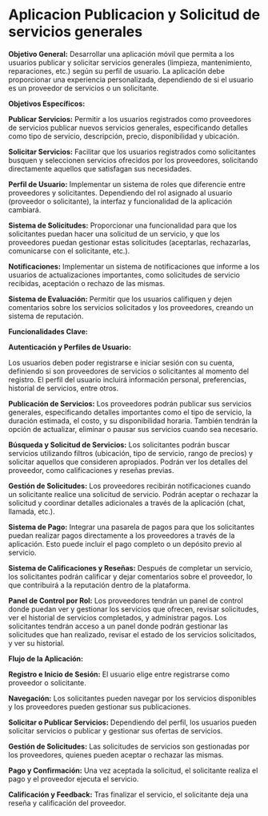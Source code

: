 # Aplicacion Publicacion y Solicitud de servicios generales
**Objetivo General:** Desarrollar una aplicación móvil que permita a los usuarios publicar y solicitar servicios generales (limpieza, mantenimiento, reparaciones, etc.) según su perfil de usuario. La aplicación debe proporcionar una experiencia personalizada, dependiendo de si el usuario es un proveedor de servicios o un solicitante.

**Objetivos Específicos:**

**Publicar Servicios:**
Permitir a los usuarios registrados como proveedores de servicios publicar nuevos servicios generales, especificando detalles como tipo de servicio, descripción, precio, disponibilidad y ubicación.

**Solicitar Servicios:**
Facilitar que los usuarios registrados como solicitantes busquen y seleccionen servicios ofrecidos por los proveedores, solicitando directamente aquellos que satisfagan sus necesidades.

**Perfil de Usuario:**
Implementar un sistema de roles que diferencie entre proveedores y solicitantes. Dependiendo del rol asignado al usuario (proveedor o solicitante), la interfaz y funcionalidad de la aplicación cambiará.

**Sistema de Solicitudes:**
Proporcionar una funcionalidad para que los solicitantes puedan hacer una solicitud de un servicio, y que los proveedores puedan gestionar estas solicitudes (aceptarlas, rechazarlas, comunicarse con el solicitante, etc.).

**Notificaciones:**
Implementar un sistema de notificaciones que informe a los usuarios de actualizaciones importantes, como solicitudes de servicio recibidas, aceptación o rechazo de las mismas.

**Sistema de Evaluación:**
Permitir que los usuarios califiquen y dejen comentarios sobre los servicios solicitados y los proveedores, creando un sistema de reputación.

**Funcionalidades Clave:**

**Autenticación y Perfiles de Usuario:**

Los usuarios deben poder registrarse e iniciar sesión con su cuenta, definiendo si son proveedores de servicios o solicitantes al momento del registro. El perfil del usuario incluirá información personal, preferencias, historial de servicios, entre otros.

**Publicación de Servicios:**
Los proveedores podrán publicar sus servicios generales, especificando detalles importantes como el tipo de servicio, la duración estimada, el costo, y su disponibilidad horaria. También tendrán la opción de actualizar, eliminar o pausar sus servicios cuando sea necesario.

**Búsqueda y Solicitud de Servicios:**
Los solicitantes podrán buscar servicios utilizando filtros (ubicación, tipo de servicio, rango de precios) y solicitar aquellos que consideren apropiados. Podrán ver los detalles del proveedor, como calificaciones y reseñas previas.

**Gestión de Solicitudes:**
Los proveedores recibirán notificaciones cuando un solicitante realice una solicitud de servicio. Podrán aceptar o rechazar la solicitud y coordinar detalles adicionales a través de la aplicación (chat, llamada, etc.).

**Sistema de Pago:**
Integrar una pasarela de pagos para que los solicitantes puedan realizar pagos directamente a los proveedores a través de la aplicación. Esto puede incluir el pago completo o un depósito previo al servicio.

**Sistema de Calificaciones y Reseñas:**
Después de completar un servicio, los solicitantes podrán calificar y dejar comentarios sobre el proveedor, lo que contribuirá a la reputación dentro de la plataforma.

**Panel de Control por Rol:**
Los proveedores tendrán un panel de control donde puedan ver y gestionar los servicios que ofrecen, revisar solicitudes, ver el historial de servicios completados, y administrar pagos.
Los solicitantes tendrán acceso a un panel donde podrán gestionar las solicitudes que han realizado, revisar el estado de los servicios solicitados, y ver su historial.

**Flujo de la Aplicación:**

**Registro e Inicio de Sesión:**
El usuario elige entre registrarse como proveedor o solicitante.

**Navegación:**
Los solicitantes pueden navegar por los servicios disponibles y los proveedores pueden gestionar sus publicaciones.

**Solicitar o Publicar Servicios:**
Dependiendo del perfil, los usuarios pueden solicitar servicios o publicar y gestionar sus ofertas de servicios.

**Gestión de Solicitudes:**
Las solicitudes de servicios son gestionadas por los proveedores, quienes pueden aceptar o rechazar las mismas.

**Pago y Confirmación:**
Una vez aceptada la solicitud, el solicitante realiza el pago y el proveedor ejecuta el servicio.

**Calificación y Feedback:**
Tras finalizar el servicio, el solicitante deja una reseña y calificación del proveedor.
